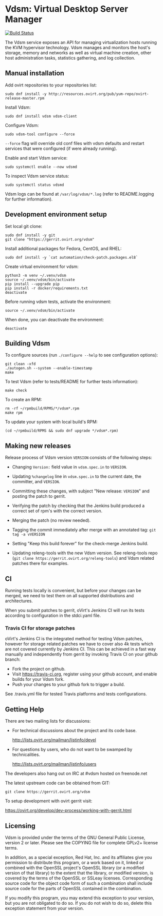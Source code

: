 # Vdsm: Virtual Desktop Server Manager

[![Build Status](https://travis-ci.org/oVirt/vdsm.svg?branch=master)](https://travis-ci.org/oVirt/vdsm)

The Vdsm service exposes an API for managing virtualization
hosts running the KVM hypervisor technology. Vdsm manages and monitors
the host's storage, memory and networks as well as virtual machine
creation, other host administration tasks, statistics gathering, and
log collection.

## Manual installation

Add ovirt repositories to your repositories list:

    sudo dnf install -y http://resources.ovirt.org/pub/yum-repo/ovirt-release-master.rpm

Install Vdsm:

    sudo dnf install vdsm vdsm-client

Configure Vdsm:

    sudo vdsm-tool configure --force

`--force` flag will override old conf files with vdsm defaults and
restart services that were configured (if were already running).

Enable and start Vdsm service:

    sudo systemctl enable --now vdsmd

To inspect Vdsm service status:

    sudo systemctl status vdsmd

Vdsm logs can be found at `/var/log/vdsm/*.log` (refer to README.logging for further information).


## Development environment setup

Set local git clone:

    sudo dnf install -y git
    git clone "https://gerrit.ovirt.org/vdsm"

Install additional packages for Fedora, CentOS, and RHEL:

    sudo dnf install -y `cat automation/check-patch.packages.el8`

Create virtual environment for vdsm:

    python3 -m venv ~/.venv/vdsm
    source ~/.venv/vdsm/bin/activate
    pip install --upgrade pip
    pip install -r docker/requirements.txt
    deactivate

Before running vdsm tests, activate the environment:

    source ~/.venv/vdsm/bin/activate

When done, you can deactivate the environment:

    deactivate

## Building Vdsm

To configure sources (run `./configure --help` to see configuration options):

    git clean -xfd
    ./autogen.sh --system --enable-timestamp
    make

To test Vdsm (refer to tests/README for further tests information):

    make check

To create an RPM:

    rm -rf ~/rpmbuild/RPMS/*/vdsm*.rpm
    make rpm

To update your system with local build's RPM:

    (cd ~/rpmbuild/RPMS && sudo dnf upgrade */vdsm*.rpm)


## Making new releases

Release process of Vdsm version `VERSION` consists of the following
steps:

- Changing `Version:` field value in `vdsm.spec.in` to `VERSION`.

- Updating `%changelog` line in `vdsm.spec.in` to the current date,
  the committer, and `VERSION`.

- Committing these changes, with subject "New release: `VERSION`" and
  posting the patch to gerrit.

- Verifying the patch by checking that the Jenkins build produced a
  correct set of rpm's with the correct version.

- Merging the patch (no review needed).

- Tagging the commit immediately after merge with an annotated tag:
  `git tag -a vVERSION`

- Setting "Keep this build forever" for the check-merge Jenkins build.

- Updating releng-tools with the new Vdsm version.  See releng-tools
  repo (`git clone https://gerrit.ovirt.org/releng-tools`) and Vdsm
  related patches there for examples.


## CI

Running tests locally is convenient, but before your changes can be
merged, we need to test them on all supported distributions and
architectures.

When you submit patches to gerrit, oVirt's Jenkins CI will run its tests
according to configuration in the stdci.yaml file.

### Travis CI for storage patches

oVirt's Jenkins CI is the integrated method for testing Vdsm patches,
however for storage related patches we have to cover also 4k tests which
are not covered currently by Jenkins CI. This can be achieved in a fast
way manually and independently from gerrit by invoking Travis CI on your
github branch:

- Fork the project on github.
- Visit https://travis-ci.org, register using your github account, and
  enable builds for your Vdsm fork.
- Push your changes to your github fork to trigger a build.

See .travis.yml file for tested Travis platforms and tests configurations.


## Getting Help

There are two mailing lists for discussions:

- For technical discussions about the project and its code base.

  http://lists.ovirt.org/mailman/listinfo/devel

- For questions by users, who do not want to be swamped by
  technicalities.

  http://lists.ovirt.org/mailman/listinfo/users

The developers also hang out on IRC at #vdsm hosted on freenode.net

The latest upstream code can be obtained from GIT:

    git clone https://gerrit.ovirt.org/vdsm

To setup development with ovirt gerrit visit:

  https://ovirt.org/develop/dev-process/working-with-gerrit.html


## Licensing

Vdsm is provided under the terms of the GNU General Public License,
version 2 or later. Please see the COPYING file for complete GPLv2+
license terms.

In addition, as a special exception, Red Hat, Inc. and its affiliates
give you permission to distribute this program, or a work based on it,
linked or combined with the OpenSSL project's OpenSSL library (or a
modified version of that library) to the extent that the library, or
modified version, is covered by the terms of the OpenSSL or SSLeay
licenses.  Corresponding source code for the object code form of such
a combination shall include source code for the parts of OpenSSL
contained in the combination.

If you modify this program, you may extend this exception to your
version, but you are not obligated to do so.  If you do not wish to do
so, delete this exception statement from your version.
